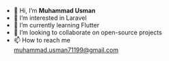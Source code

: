 - 👋 Hi, I’m <b>Muhammad Usman</b>
- 👀 I’m interested in Laravel
- 🌱 I’m currently learning Flutter
- 💞️ I’m looking to collaborate on open-source projects
- 📫 How to reach me <br> muhammad.usman71199@gmail.com

<!---
Itz-maanii/Itz-maanii is a ✨ special ✨ repository because its `README.md` (this file) appears on your GitHub profile.
You can click the Preview link to take a look at your changes.
--->
